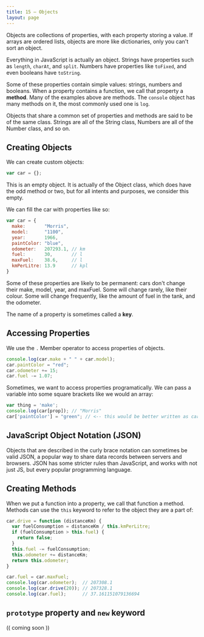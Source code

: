 ```yaml
---
title: 15 – Objects
layout: page
---
```


Objects are collections of properties, with each property storing a value. If arrays are ordered lists, objects are more like dictionaries, only you can't sort an object.

Everything in JavaScript is actually an object. Strings have properties such as `length`, `charAt`, and `split`. Numbers have properties like `toFixed`, and even booleans have `toString`.

Some of these properties contain simple values: strings, numbers and booleans. When a property contains a function, we call that property a **method**. Many of the examples above are methods. The `console` object has many methods on it, the most commonly used one is `log`.

Objects that share a common set of properties and methods are said to be of the same class. Strings are all of the String class, Numbers are all of the Number class, and so on.

## Creating Objects

We can create custom objects:

```js
var car = {};
```

This is an empty object. It is actually of the Object class, which does have the odd method or two, but for all intents and purposes, we consider this empty.

We can fill the car with properties like so:

```js
var car = {
  make:       "Morris",
  model:      "1100",
  year:       1966,
  paintColor: "blue",
  odometer:   207293.1, // km
  fuel:       30,       // l
  maxFuel:    38.6,     // l
  kmPerLitre: 13.9      // kpl
}
```

Some of these properties are likely to be permanent: cars don't change their make, model, year, and maxFuel. Some will change rarely, like their colour. Some will change frequently, like the amount of fuel in the tank, and the odometer.

The name of a property is sometimes called a **key**.

## Accessing Properties

We use the `.` Member operator to access properties of objects.

```js
console.log(car.make + " " + car.model);
car.paintColor = "red";
car.odometer += 15;
car.fuel -= 1.07;
```

Sometimes, we want to access properties programatically. We can pass a variable into some square brackets like we would an array:

```js
var thing = 'make';
console.log(car[prop]); // "Morris"
car['paintColor'] = "green"; // <-- this would be better written as car.paintColor
```

## JavaScript Object Notation (JSON)

Objects that are described in the curly brace notation can sometimes be valid JSON, a popular way to share data records between servers and browsers. JSON has some stricter rules than JavaScript, and works with not just JS, but every popular programming language.

<!-- talk more about JSON -->

## Creating Methods

When we put a function into a property, we call that function a method. Methods can use the `this` keyword to refer to the object they are a part of:

```js
car.drive = function (distanceKm) {
  var fuelConsumption = distanceKm / this.kmPerLitre;
  if (fuelConsumption > this.fuel) {
    return false;
  }
  this.fuel -= fuelConsumption;
  this.odometer += distanceKm;
  return this.odometer;
}

car.fuel = car.maxFuel;
console.log(car.odometer);  // 207308.1
console.log(car.drive(20)); // 207328.1
console.log(car.fuel);      // 37.161151079136694

```

## `prototype` property and `new` keyword

(( coming soon ))
